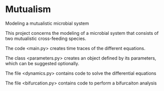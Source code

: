 # Mutualism
Modeling a mutualistic microbial system


This project concerns the modeling of a microbial system that consists of two mutualistic cross-feeding species. 

The code <main.py> creates time traces of the different equations. 

The class <parameters.py> creates an object defined by its parameters, which can be suggested optionally.

The file <dynamics.py> contains code to solve the differential equations

The file <bifurcation.py> contains code to perform a bifurcaiton analysis
